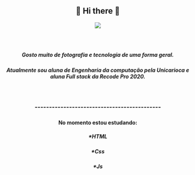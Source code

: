    <h2 align="center">🌼 Hi there 🌼</h2>
   <p align="center">
     <img src=https://user-images.githubusercontent.com/52868804/95339031-f6daac80-0889-11eb-9570-e078833b5f35.jpeg>
   </p>
  
  <h3 align="center"Me chamo Larissa! </h3> <br> 
  <h5 align="center"> Gosto muito de fotografia e tecnologia de uma forma geral. </h5>
  <h5 align="center"> Atualmente sou aluna de Engenharia da computação pela Unicarioca e aluna Full stack da Recode Pro 2020. </h5> <br>
 <h3 align="center"> --------------------------------------------<h3>
 <h4 align="center">  No momento estou estudando: </h4>
 <h5 align="center">  *HTML </h5>
 <h5 align="center"> *Css </h5>
 <h5 align="center"> *Js </h5>
   

